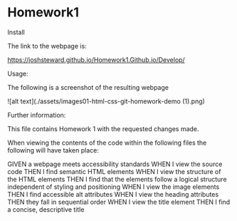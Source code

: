 # Homework1

Install

The link to the webpage is: 

https://joshsteward.github.io/Homework1.Github.io/Develop/

Usage: 

The following is a screenshot of the resulting webpage 

![alt text](./assets/images01-html-css-git-homework-demo (1).png)


Further information:

This file contains Homework 1 with the requested changes made. 

When viewing the contents of the code within the following files the following will have taken place: 

GIVEN a webpage meets accessibility standards
WHEN I view the source code
THEN I find semantic HTML elements
WHEN I view the structure of the HTML elements
THEN I find that the elements follow a logical structure independent of styling and positioning
WHEN I view the image elements
THEN I find accessible alt attributes
WHEN I view the heading attributes
THEN they fall in sequential order
WHEN I view the title element
THEN I find a concise, descriptive title




